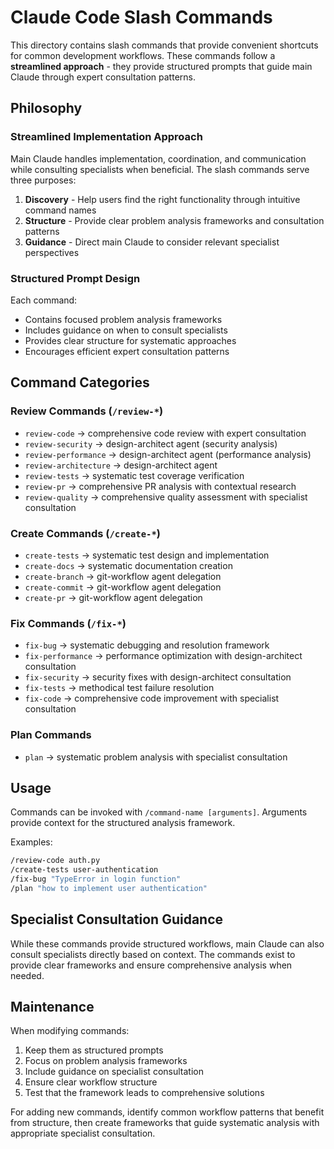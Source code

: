 # Claude Code Slash Commands

This directory contains slash commands that provide convenient shortcuts for common development workflows. These commands follow a **streamlined approach** - they provide structured prompts that guide main Claude through expert consultation patterns.

## Philosophy

### Streamlined Implementation Approach

Main Claude handles implementation, coordination, and communication while consulting specialists when beneficial. The slash commands serve three purposes:

1. **Discovery** - Help users find the right functionality through intuitive command names
2. **Structure** - Provide clear problem analysis frameworks and consultation patterns
3. **Guidance** - Direct main Claude to consider relevant specialist perspectives

### Structured Prompt Design

Each command:
- Contains focused problem analysis frameworks
- Includes guidance on when to consult specialists
- Provides clear structure for systematic approaches
- Encourages efficient expert consultation patterns

## Command Categories

### Review Commands (`/review-*`)
- `review-code` → comprehensive code review with expert consultation
- `review-security` → design-architect agent (security analysis)
- `review-performance` → design-architect agent (performance analysis)
- `review-architecture` → design-architect agent
- `review-tests` → systematic test coverage verification
- `review-pr` → comprehensive PR analysis with contextual research
- `review-quality` → comprehensive quality assessment with specialist consultation

### Create Commands (`/create-*`)
- `create-tests` → systematic test design and implementation
- `create-docs` → systematic documentation creation
- `create-branch` → git-workflow agent delegation
- `create-commit` → git-workflow agent delegation
- `create-pr` → git-workflow agent delegation

### Fix Commands (`/fix-*`)
- `fix-bug` → systematic debugging and resolution framework
- `fix-performance` → performance optimization with design-architect consultation
- `fix-security` → security fixes with design-architect consultation
- `fix-tests` → methodical test failure resolution
- `fix-code` → comprehensive code improvement with specialist consultation

### Plan Commands
- `plan` → systematic problem analysis with specialist consultation

## Usage

Commands can be invoked with `/command-name [arguments]`. Arguments provide context for the structured analysis framework.

Examples:
```bash
/review-code auth.py
/create-tests user-authentication
/fix-bug "TypeError in login function"
/plan "how to implement user authentication"
```

## Specialist Consultation Guidance

While these commands provide structured workflows, main Claude can also consult specialists directly based on context. The commands exist to provide clear frameworks and ensure comprehensive analysis when needed.

## Maintenance

When modifying commands:
1. Keep them as structured prompts
2. Focus on problem analysis frameworks
3. Include guidance on specialist consultation
4. Ensure clear workflow structure
5. Test that the framework leads to comprehensive solutions

For adding new commands, identify common workflow patterns that benefit from structure, then create frameworks that guide systematic analysis with appropriate specialist consultation.